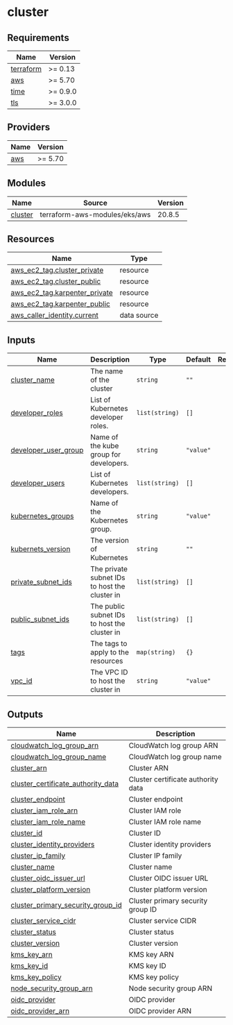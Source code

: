 # cluster

<!-- BEGIN_TF_DOCS -->
## Requirements

| Name | Version |
|------|---------|
| <a name="requirement_terraform"></a> [terraform](#requirement\_terraform) | >= 0.13 |
| <a name="requirement_aws"></a> [aws](#requirement\_aws) | >= 5.70 |
| <a name="requirement_time"></a> [time](#requirement\_time) | >= 0.9.0 |
| <a name="requirement_tls"></a> [tls](#requirement\_tls) | >= 3.0.0 |

## Providers

| Name | Version |
|------|---------|
| <a name="provider_aws"></a> [aws](#provider\_aws) | >= 5.70 |

## Modules

| Name | Source | Version |
|------|--------|---------|
| <a name="module_cluster"></a> [cluster](#module\_cluster) | terraform-aws-modules/eks/aws | 20.8.5 |

## Resources

| Name | Type |
|------|------|
| [aws_ec2_tag.cluster_private](https://registry.terraform.io/providers/hashicorp/aws/latest/docs/resources/ec2_tag) | resource |
| [aws_ec2_tag.cluster_public](https://registry.terraform.io/providers/hashicorp/aws/latest/docs/resources/ec2_tag) | resource |
| [aws_ec2_tag.karpenter_private](https://registry.terraform.io/providers/hashicorp/aws/latest/docs/resources/ec2_tag) | resource |
| [aws_ec2_tag.karpenter_public](https://registry.terraform.io/providers/hashicorp/aws/latest/docs/resources/ec2_tag) | resource |
| [aws_caller_identity.current](https://registry.terraform.io/providers/hashicorp/aws/latest/docs/data-sources/caller_identity) | data source |

## Inputs

| Name | Description | Type | Default | Required |
|------|-------------|------|---------|:--------:|
| <a name="input_cluster_name"></a> [cluster\_name](#input\_cluster\_name) | The name of the cluster | `string` | `""` | no |
| <a name="input_developer_roles"></a> [developer\_roles](#input\_developer\_roles) | List of Kubernetes developer roles. | `list(string)` | `[]` | no |
| <a name="input_developer_user_group"></a> [developer\_user\_group](#input\_developer\_user\_group) | Name of the kube group for developers. | `string` | `"value"` | no |
| <a name="input_developer_users"></a> [developer\_users](#input\_developer\_users) | List of Kubernetes developers. | `list(string)` | `[]` | no |
| <a name="input_kubernetes_groups"></a> [kubernetes\_groups](#input\_kubernetes\_groups) | Name of the Kubernetes group. | `string` | `"value"` | no |
| <a name="input_kubernets_version"></a> [kubernets\_version](#input\_kubernets\_version) | The version of Kubernetes | `string` | `""` | no |
| <a name="input_private_subnet_ids"></a> [private\_subnet\_ids](#input\_private\_subnet\_ids) | The private subnet IDs to host the cluster in | `list(string)` | `[]` | no |
| <a name="input_public_subnet_ids"></a> [public\_subnet\_ids](#input\_public\_subnet\_ids) | The public subnet IDs to host the cluster in | `list(string)` | `[]` | no |
| <a name="input_tags"></a> [tags](#input\_tags) | The tags to apply to the resources | `map(string)` | `{}` | no |
| <a name="input_vpc_id"></a> [vpc\_id](#input\_vpc\_id) | The VPC ID to host the cluster in | `string` | `"value"` | no |

## Outputs

| Name | Description |
|------|-------------|
| <a name="output_cloudwatch_log_group_arn"></a> [cloudwatch\_log\_group\_arn](#output\_cloudwatch\_log\_group\_arn) | CloudWatch log group ARN |
| <a name="output_cloudwatch_log_group_name"></a> [cloudwatch\_log\_group\_name](#output\_cloudwatch\_log\_group\_name) | CloudWatch log group name |
| <a name="output_cluster_arn"></a> [cluster\_arn](#output\_cluster\_arn) | Cluster ARN |
| <a name="output_cluster_certificate_authority_data"></a> [cluster\_certificate\_authority\_data](#output\_cluster\_certificate\_authority\_data) | Cluster certificate authority data |
| <a name="output_cluster_endpoint"></a> [cluster\_endpoint](#output\_cluster\_endpoint) | Cluster endpoint |
| <a name="output_cluster_iam_role_arn"></a> [cluster\_iam\_role\_arn](#output\_cluster\_iam\_role\_arn) | Cluster IAM role |
| <a name="output_cluster_iam_role_name"></a> [cluster\_iam\_role\_name](#output\_cluster\_iam\_role\_name) | Cluster IAM role name |
| <a name="output_cluster_id"></a> [cluster\_id](#output\_cluster\_id) | Cluster ID |
| <a name="output_cluster_identity_providers"></a> [cluster\_identity\_providers](#output\_cluster\_identity\_providers) | Cluster identity providers |
| <a name="output_cluster_ip_family"></a> [cluster\_ip\_family](#output\_cluster\_ip\_family) | Cluster IP family |
| <a name="output_cluster_name"></a> [cluster\_name](#output\_cluster\_name) | Cluster name |
| <a name="output_cluster_oidc_issuer_url"></a> [cluster\_oidc\_issuer\_url](#output\_cluster\_oidc\_issuer\_url) | Cluster OIDC issuer URL |
| <a name="output_cluster_platform_version"></a> [cluster\_platform\_version](#output\_cluster\_platform\_version) | Cluster platform version |
| <a name="output_cluster_primary_security_group_id"></a> [cluster\_primary\_security\_group\_id](#output\_cluster\_primary\_security\_group\_id) | Cluster primary security group ID |
| <a name="output_cluster_service_cidr"></a> [cluster\_service\_cidr](#output\_cluster\_service\_cidr) | Cluster service CIDR |
| <a name="output_cluster_status"></a> [cluster\_status](#output\_cluster\_status) | Cluster status |
| <a name="output_cluster_version"></a> [cluster\_version](#output\_cluster\_version) | Cluster version |
| <a name="output_kms_key_arn"></a> [kms\_key\_arn](#output\_kms\_key\_arn) | KMS key ARN |
| <a name="output_kms_key_id"></a> [kms\_key\_id](#output\_kms\_key\_id) | KMS key ID |
| <a name="output_kms_key_policy"></a> [kms\_key\_policy](#output\_kms\_key\_policy) | KMS key policy |
| <a name="output_node_security_group_arn"></a> [node\_security\_group\_arn](#output\_node\_security\_group\_arn) | Node security group ARN |
| <a name="output_oidc_provider"></a> [oidc\_provider](#output\_oidc\_provider) | OIDC provider |
| <a name="output_oidc_provider_arn"></a> [oidc\_provider\_arn](#output\_oidc\_provider\_arn) | OIDC provider ARN |
<!-- END_TF_DOCS -->
